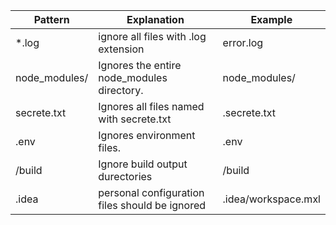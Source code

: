 | Pattern                | Explanation                                    | Example               |
|------------------------|------------------------------------------------|-----------------------|
|*.log                   | ignore all files with .log extension           | error.log             |
| node_modules/          | Ignores the entire node_modules directory.     | node_modules/         |
| secrete.txt            | Ignores all files named with secrete.txt       | .secrete.txt          |
| .env                   | Ignores environment files.                     | .env                  |
| /build                 | Ignore build output durectories                | /build                |
| .idea                  |personal configuration files should be ignored  | .idea/workspace.mxl   |

